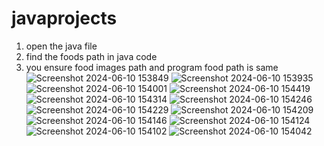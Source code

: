 # javaprojects
1. open the java file
2. find the foods path in java code
3. you ensure food images path and program food path is same
![Screenshot 2024-06-10 153849](https://github.com/user-attachments/assets/37f3b037-2ff5-4200-8421-856e9f10f316)
![Screenshot 2024-06-10 153935](https://github.com/user-attachments/assets/ace9cee2-26a5-4fd9-ad73-067cd554f77f)
![Screenshot 2024-06-10 154001](https://github.com/user-attachments/assets/75743e9a-6b52-4c7d-85d8-a360525456c7)
![Screenshot 2024-06-10 154419](https://github.com/user-attachments/assets/260360ff-0375-4204-bb99-90061fba1eca)
![Screenshot 2024-06-10 154314](https://github.com/user-attachments/assets/309ea0cc-b3d5-4fa8-9b78-da93932d267e)
![Screenshot 2024-06-10 154246](https://github.com/user-attachments/assets/ec457de6-00e8-4139-ae07-45f82ecfdc4a)
![Screenshot 2024-06-10 154229](https://github.com/user-attachments/assets/cb33e8a6-73d1-4a18-af6c-4919d5c2d18f)
![Screenshot 2024-06-10 154209](https://github.com/user-attachments/assets/6e64c7e6-228e-4f97-8010-30d55d41ce72)
![Screenshot 2024-06-10 154146](https://github.com/user-attachments/assets/ceae0f8f-31a3-4d3e-8b46-1c5ba636d7bc)
![Screenshot 2024-06-10 154124](https://github.com/user-attachments/assets/37ebc2d2-5e59-4014-ad26-f82a53449518)
![Screenshot 2024-06-10 154102](https://github.com/user-attachments/assets/4fbd7946-c445-42f8-baa6-7699c48a6564)
![Screenshot 2024-06-10 154042](https://github.com/user-attachments/assets/26d6f3a3-4dac-4ec2-8359-334f8537435e)



